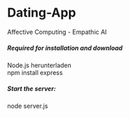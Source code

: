 # Dating-App
Affective Computing - Empathic AI

##### Required for installation and download
Node.js herunterladen  
npm install express
##### Start the server:
node server.js
